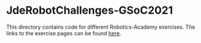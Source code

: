 # JdeRobotChallenges-GSoC2021
This directory contains code for different Robotics-Academy exercises. The links to the exercise pages can be found [here](https://jderobot.github.io/RoboticsAcademy/exercises/ "Robotics-Academy Exercises").
